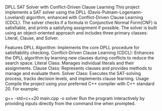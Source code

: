 DPLL SAT Solver with Conflict-Driven Clause Learning
This project implements a SAT solver using the DPLL (Davis-Putnam-Logemann-Loveland) algorithm, enhanced with Conflict-Driven Clause Learning (CDCL). The solver checks if a formula in Conjunctive Normal Form(CNF) is satisfiable, and prints a satisfying assignment if possible. The solver is built using an object-oriented approach and includes three primary classes: Literal, Clause, and Solver.

Features
DPLL Algorithm: Implements the core DPLL procedure for satisfiability checking.
Conflict-Driven Clause Learning (CDCL): Enhances the DPLL algorithm by learning new clauses during conflicts to reduce the search space.
Literal Class: Manages individual literals and their assignments.
Clause Class: Represents clauses and provides methods to manage and evaluate them.
Solver Class: Executes the SAT-solving process, tracks decision levels, and implements clause learning.
Usage
Compile the project using your preferred C++ compiler with C++ standard 20. For example:

g++ -std=c++20 main.cpp -o solver 
Run the program interactively by providing inputs directly from the command line when prompted.
